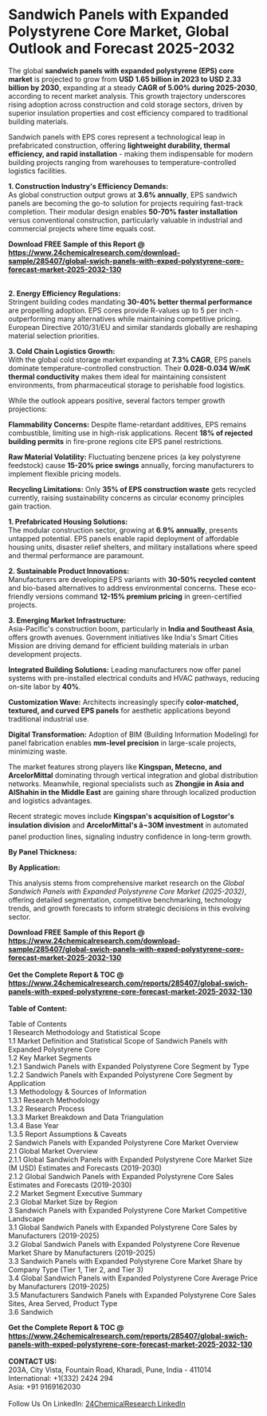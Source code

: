 <h1>Sandwich Panels with Expanded Polystyrene Core Market, Global Outlook and Forecast 2025-2032</h1><p>The global <strong>sandwich panels with expanded polystyrene (EPS) core market</strong> is projected to grow from <strong>USD 1.65 billion in 2023 to USD 2.33 billion by 2030</strong>, expanding at a steady <strong>CAGR of 5.00% during 2025-2030</strong>, according to recent market analysis. This growth trajectory underscores rising adoption across construction and cold storage sectors, driven by superior insulation properties and cost efficiency compared to traditional building materials.</p><p>Sandwich panels with EPS cores represent a technological leap in prefabricated construction, offering <strong>lightweight durability, thermal efficiency, and rapid installation</strong> - making them indispensable for modern building projects ranging from warehouses to temperature-controlled logistics facilities.</p><p><strong>1. Construction Industry's Efficiency Demands:</strong><br>
As global construction output grows at <strong>3.6% annually</strong>, EPS sandwich panels are becoming the go-to solution for projects requiring fast-track completion. Their modular design enables <strong>50-70% faster installation</strong> versus conventional construction, particularly valuable in industrial and commercial projects where time equals cost.</p><div><b>Download FREE Sample of this Report @ 
            <a href="https://www.24chemicalresearch.com/download-sample/285407/global-swich-panels-with-exped-polystyrene-core-forecast-market-2025-2032-130">
            https://www.24chemicalresearch.com/download-sample/285407/global-swich-panels-with-exped-polystyrene-core-forecast-market-2025-2032-130</a></b></div><br><p><strong>2. Energy Efficiency Regulations:</strong><br>
Stringent building codes mandating <strong>30-40% better thermal performance</strong> are propelling adoption. EPS cores provide R-values up to 5 per inch - outperforming many alternatives while maintaining competitive pricing. European Directive 2010/31/EU and similar standards globally are reshaping material selection priorities.</p><p><strong>3. Cold Chain Logistics Growth:</strong><br>
With the global cold storage market expanding at <strong>7.3% CAGR</strong>, EPS panels dominate temperature-controlled construction. Their <strong>0.028-0.034 W/mK thermal conductivity</strong> makes them ideal for maintaining consistent environments, from pharmaceutical storage to perishable food logistics.</p><p>While the outlook appears positive, several factors temper growth projections:</p><p><strong>Flammability Concerns:</strong> Despite flame-retardant additives, EPS remains combustible, limiting use in high-risk applications. Recent <strong>18% of rejected building permits</strong> in fire-prone regions cite EPS panel restrictions.</p><p><strong>Raw Material Volatility:</strong> Fluctuating benzene prices (a key polystyrene feedstock) cause <strong>15-20% price swings</strong> annually, forcing manufacturers to implement flexible pricing models.</p><p><strong>Recycling Limitations:</strong> Only <strong>35% of EPS construction waste</strong> gets recycled currently, raising sustainability concerns as circular economy principles gain traction.</p><p><strong>1. Prefabricated Housing Solutions:</strong><br>
The modular construction sector, growing at <strong>6.9% annually</strong>, presents untapped potential. EPS panels enable rapid deployment of affordable housing units, disaster relief shelters, and military installations where speed and thermal performance are paramount.</p><p><strong>2. Sustainable Product Innovations:</strong><br>
Manufacturers are developing EPS variants with <strong>30-50% recycled content</strong> and bio-based alternatives to address environmental concerns. These eco-friendly versions command <strong>12-15% premium pricing</strong> in green-certified projects.</p><p><strong>3. Emerging Market Infrastructure:</strong><br>
Asia-Pacific's construction boom, particularly in <strong>India and Southeast Asia</strong>, offers growth avenues. Government initiatives like India's Smart Cities Mission are driving demand for efficient building materials in urban development projects.</p><p><strong>Integrated Building Solutions:</strong> Leading manufacturers now offer panel systems with pre-installed electrical conduits and HVAC pathways, reducing on-site labor by <strong>40%</strong>.</p><p><strong>Customization Wave:</strong> Architects increasingly specify <strong>color-matched, textured, and curved EPS panels</strong> for aesthetic applications beyond traditional industrial use.</p><p><strong>Digital Transformation:</strong> Adoption of BIM (Building Information Modeling) for panel fabrication enables <strong>mm-level precision</strong> in large-scale projects, minimizing waste.</p><p>The market features strong players like <strong>Kingspan, Metecno, and ArcelorMittal</strong> dominating through vertical integration and global distribution networks. Meanwhile, regional specialists such as <strong>Zhongjie in Asia and AlShahin in the Middle East</strong> are gaining share through localized production and logistics advantages.</p><p>Recent strategic moves include <strong>Kingspan's acquisition of Logstor's insulation division</strong> and <strong>ArcelorMittal's â¬30M investment</strong> in automated panel production lines, signaling industry confidence in long-term growth.</p><p><strong>By Panel Thickness:</strong></p><p><strong>By Application:</strong></p><p>This analysis stems from comprehensive market research on the <em>Global Sandwich Panels with Expanded Polystyrene Core Market (2025-2032)</em>, offering detailed segmentation, competitive benchmarking, technology trends, and growth forecasts to inform strategic decisions in this evolving sector.</p><div><b>Download FREE Sample of this Report @ 
            <a href="https://www.24chemicalresearch.com/download-sample/285407/global-swich-panels-with-exped-polystyrene-core-forecast-market-2025-2032-130">
            https://www.24chemicalresearch.com/download-sample/285407/global-swich-panels-with-exped-polystyrene-core-forecast-market-2025-2032-130</a></b></div><br><div><b>Get the Complete Report & TOC @ 
            <a href="https://www.24chemicalresearch.com/reports/285407/global-swich-panels-with-exped-polystyrene-core-forecast-market-2025-2032-130">
            https://www.24chemicalresearch.com/reports/285407/global-swich-panels-with-exped-polystyrene-core-forecast-market-2025-2032-130</a></b></div><br>
            <b>Table of Content:</b><p>Table of Contents<br />
1 Research Methodology and Statistical Scope<br />
1.1 Market Definition and Statistical Scope of Sandwich Panels with Expanded Polystyrene Core<br />
1.2 Key Market Segments<br />
1.2.1 Sandwich Panels with Expanded Polystyrene Core Segment by Type<br />
1.2.2 Sandwich Panels with Expanded Polystyrene Core Segment by Application<br />
1.3 Methodology & Sources of Information<br />
1.3.1 Research Methodology<br />
1.3.2 Research Process<br />
1.3.3 Market Breakdown and Data Triangulation<br />
1.3.4 Base Year<br />
1.3.5 Report Assumptions & Caveats<br />
2 Sandwich Panels with Expanded Polystyrene Core Market Overview<br />
2.1 Global Market Overview<br />
2.1.1 Global Sandwich Panels with Expanded Polystyrene Core Market Size (M USD) Estimates and Forecasts (2019-2030)<br />
2.1.2 Global Sandwich Panels with Expanded Polystyrene Core Sales Estimates and Forecasts (2019-2030)<br />
2.2 Market Segment Executive Summary<br />
2.3 Global Market Size by Region<br />
3 Sandwich Panels with Expanded Polystyrene Core Market Competitive Landscape<br />
3.1 Global Sandwich Panels with Expanded Polystyrene Core Sales by Manufacturers (2019-2025)<br />
3.2 Global Sandwich Panels with Expanded Polystyrene Core Revenue Market Share by Manufacturers (2019-2025)<br />
3.3 Sandwich Panels with Expanded Polystyrene Core Market Share by Company Type (Tier 1, Tier 2, and Tier 3)<br />
3.4 Global Sandwich Panels with Expanded Polystyrene Core Average Price by Manufacturers (2019-2025)<br />
3.5 Manufacturers Sandwich Panels with Expanded Polystyrene Core Sales Sites, Area Served, Product Type<br />
3.6 Sandwich </p><div><b>Get the Complete Report & TOC @ 
            <a href="https://www.24chemicalresearch.com/reports/285407/global-swich-panels-with-exped-polystyrene-core-forecast-market-2025-2032-130">
            https://www.24chemicalresearch.com/reports/285407/global-swich-panels-with-exped-polystyrene-core-forecast-market-2025-2032-130</a></b></div><br><b>CONTACT US:</b><br>
            203A, City Vista, Fountain Road, Kharadi, Pune, India - 411014<br>
            International: +1(332) 2424 294<br>
            Asia: +91 9169162030 <br><br>
            Follow Us On LinkedIn: <a href="https://www.linkedin.com/company/24chemicalresearch/">24ChemicalResearch LinkedIn</a>